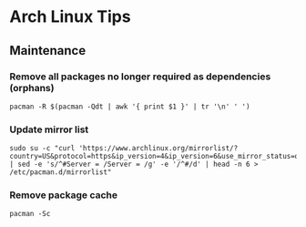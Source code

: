 # Arch Linux Tips

## Maintenance

### Remove all packages no longer required as dependencies (orphans)

	pacman -R $(pacman -Qdt | awk '{ print $1 }' | tr '\n' ' ')

### Update mirror list

	sudo su -c "curl 'https://www.archlinux.org/mirrorlist/?country=US&protocol=https&ip_version=4&ip_version=6&use_mirror_status=on' | sed -e 's/^#Server = /Server = /g' -e '/^#/d' | head -n 6 > /etc/pacman.d/mirrorlist"

### Remove package cache

	pacman -Sc
